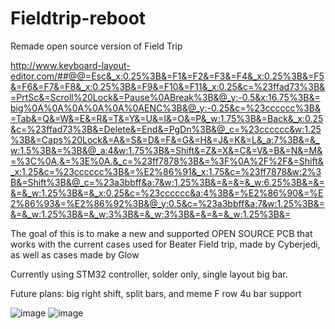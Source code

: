 # Fieldtrip-reboot
Remade open source version of Field Trip


http://www.keyboard-layout-editor.com/##@@=Esc&_x:0.25%3B&=F1&=F2&=F3&=F4&_x:0.25%3B&=F5&=F6&=F7&=F8&_x:0.25%3B&=F9&=F10&=F11&_x:0.25&c=%23ffad73%3B&=PrtSc&=Scroll%20Lock&=Pause%0ABreak%3B&@_y:-0.5&x:16.75%3B&=big%0A%0A%0A%0A%0A%0AENC%3B&@_y:-0.25&c=%23cccccc%3B&=Tab&=Q&=W&=E&=R&=T&=Y&=U&=I&=O&=P&_w:1.75%3B&=Back&_x:0.25&c=%23ffad73%3B&=Delete&=End&=PgDn%3B&@_c=%23cccccc&w:1.25%3B&=Caps%20Lock&=A&=S&=D&=F&=G&=H&=J&=K&=L&_a:7%3B&=&_w:1.5%3B&=%3B&@_a:4&w:1.75%3B&=Shift&=Z&=X&=C&=V&=B&=N&=M&=%3C%0A,&=%3E%0A.&_c=%23ff7878%3B&=%3F%0A%2F%2F&=Shift&_x:1.25&c=%23cccccc%3B&=%E2%86%91&_x:1.75&c=%23ff7878&w:2%3B&=Shift%3B&@_c=%23a3bbff&a:7&w:1.25%3B&=&=&=&_w:6.25%3B&=&=&=&_w:1.25%3B&=&_x:0.25&c=%23cccccc&a:4%3B&=%E2%86%90&=%E2%86%93&=%E2%86%92%3B&@_y:0.5&c=%23a3bbff&a:7&w:1.25%3B&=&=&_w:1.25%3B&=&_w:3%3B&=&_w:3%3B&=&=&=&_w:1.25%3B&=

The goal of this is to make a new and supported OPEN SOURCE PCB that works with the current cases used for Beater Field trip, made by Cyberjedi, as well as cases made by Glow

Currently using STM32 controller, solder only, single layout big bar.

Future plans: big right shift, split bars, and meme F row 4u bar support

![image](https://github.com/Ty-Fitz/Fieldtrip-reboot/assets/127678239/c484dccc-efcf-4b54-8bff-8147cc7056f8)
![image](https://github.com/Ty-Fitz/Fieldtrip-reboot/assets/127678239/bb4d0bc8-aeb5-4cdc-acd0-7e6724e807e2)
